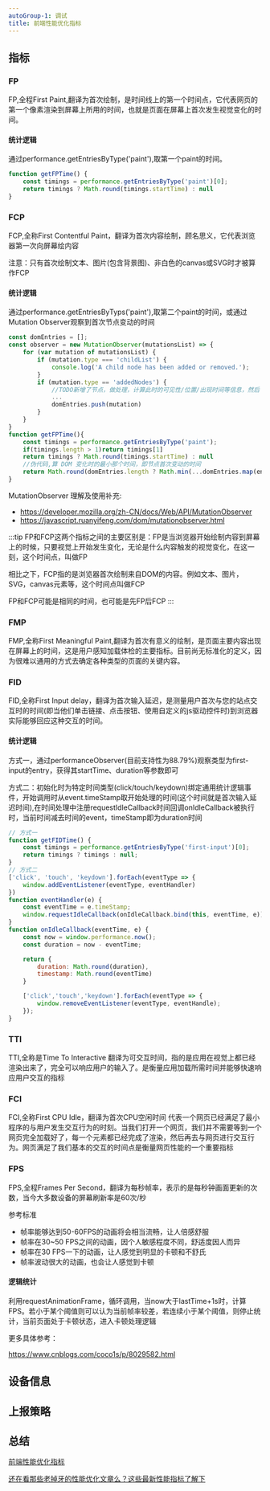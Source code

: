 ```yaml
---
autoGroup-1: 调试
title: 前端性能优化指标
---
```


## 指标
### FP
FP,全程First Paint,翻译为首次绘制，是时间线上的第一个时间点，它代表网页的第一个像素渲染到屏幕上所用的时间，也就是页面在屏幕上首次发生视觉变化的时间。

#### 统计逻辑

通过performance.getEntriesByType('paint'),取第一个paint的时间。

```js
function getFPTime() {
    const timings = performance.getEntriesByType('paint')[0];
    return timings ? Math.round(timings.startTime) : null
}
```

### FCP

FCP,全称First Contentful Paint，翻译为首次内容绘制，顾名思义，它代表浏览器第一次向屏幕绘内容

注意：只有首次绘制文本、图片(包含背景图)、非白色的canvas或SVG时才被算作FCP

#### 统计逻辑

通过performance.getEntriesByTyps('paint'),取第二个paint的时间，或通过Mutation Observer观察到首次节点变动的时间

```js
const domEntries = [];
const observer = new MutationObserver(mutationsList) => {
    for (var mutation of mutationsList) {
        if (mutation.type === 'childList') {
            console.log('A child node has been added or removed.');
        }
        if (mutation.type == 'addedNodes') {
            //TODO新增了节点，做处理，计算此时的可见性/位置/出现时间等信息，然后 push 进数组
            ...
            domEntries.push(mutation)
        }
    }
}
function getFPTime(){
    const timings = performance.getEntriesByType('paint');
    if(timings.length > 1)return timings[1]
    return timings ? Math.round(timings.startTime) : null
    //伪代码,算 DOM 变化时的最小那个时间，即节点首次变动的时间
    return Math.round(domEntries.length ? Math.min(...domEntries.map(entry => entry.time)) : 0);
}
```
MutationObserver 理解及使用补充:
- https://developer.mozilla.org/zh-CN/docs/Web/API/MutationObserver
- https://javascript.ruanyifeng.com/dom/mutationobserver.html

:::tip
FP和FCP这两个指标之间的主要区别是：FP是当浏览器开始绘制内容到屏幕上的时候，只要视觉上开始发生变化，无论是什么内容触发的视觉变化，在这一刻，这个时间点，叫做FP

相比之下，FCP指的是浏览器首次绘制来自DOM的内容。例如文本、图片，SVG，canvas元素等，这个时间点叫做FCP

FP和FCP可能是相同的时间，也可能是先FP后FCP
:::

### FMP
FMP,全称First Meaningful Paint,翻译为首次有意义的绘制，是页面主要内容出现在屏幕上的时间，这是用户感知加载体检的主要指标。目前尚无标准化的定义，因为很难以通用的方式去确定各种类型的页面的关键内容。

### FID
FID,全称First Input delay，翻译为首次输入延迟，是测量用户首次与您的站点交互时的时间(即当他们单击链接、点击按钮、使用自定义的js驱动控件时)到浏览器实际能够回应这种交互的时间。

#### 统计逻辑
方式一，通过performanceObserver(目前支持性为88.79%)观察类型为first-input的entry，获得其startTime、duration等参数即可

方式二：初始化时为特定时间类型(click/touch/keydown)绑定通用统计逻辑事件，开始调用时从event.timeStamp取开始处理的时间(这个时间就是首次输入延迟时间),在时间处理中注册requestIdleCallback时间回调onIdleCallback被执行时，当前时间减去时间的event，timeStamp即为duration时间
```js
// 方式一
function getFIDTime() {
    const timings = performance.getEntriesByType('first-input')[0];
    return timings ? timings : null;
}
// 方式二
['click', 'touch', 'keydown'].forEach(eventType => {
    window.addEventListener(eventType, eventHandler)
})
function eventHandler(e) {
    const eventTime = e.timeStamp;
    window.requestIdleCallback(onIdleCallback.bind(this, eventTime, e));
}
function onIdleCallback(eventTime, e) {
    const now = window.performance.now();
    const duration = now - eventTime;

    return {
        duration: Math.round(duration),
        timestamp: Math.round(eventTime)
    }

    ['click','touch','keydown'].forEach(eventType => {
        window.removeEventListener(eventType, eventHandle);
    });
} 
```
### TTI
TTI,全称是Time To Interactive 翻译为可交互时间，指的是应用在视觉上都已经渲染出来了，完全可以响应用户的输入了。是衡量应用加载所需时间并能够快速响应用户交互的指标

### FCI
FCI,全称First CPU Idle，翻译为首次CPU空闲时间 代表一个网页已经满足了最小程序的与用户发生交互行为的时刻。当我们打开一个网页，我们并不需要等到一个网页完全加载好了，每一个元素都已经完成了渲染，然后再去与网页进行交互行为。网页满足了我们基本的交互的时间点是衡量网页性能的一个重要指标
### FPS
FPS,全程Frames Per Second，翻译为每秒帧率，表示的是每秒钟画面更新的次数，当今大多数设备的屏幕刷新率是60次/秒

参考标准
- 帧率能够达到50-60FPS的动画将会相当流畅，让人倍感舒服
- 帧率在30~50 FPS之间的动画，因个人敏感程度不同，舒适度因人而异
- 帧率在30 FPS一下的动画，让人感觉到明显的卡顿和不舒氏
- 帧率波动很大的动画，也会让人感觉到卡顿

#### 逻辑统计
利用requestAnimationFrame，循环调用，当now大于lastTime+1s时，计算FPS。若小于某个阈值则可以认为当前帧率较差，若连续小于某个阈值，则停止统计，当前页面处于卡顿状态，进入卡顿处理逻辑

更多具体参考：

https://www.cnblogs.com/coco1s/p/8029582.html

## 设备信息
## 上报策略

## 总结



[前端性能优化指标](https://mp.weixin.qq.com/s/wDKKj5R8SYm-_75Zn1y30A)

[还在看那些老掉牙的性能优化文章么？这些最新性能指标了解下](https://juejin.cn/post/6850037270729359367)